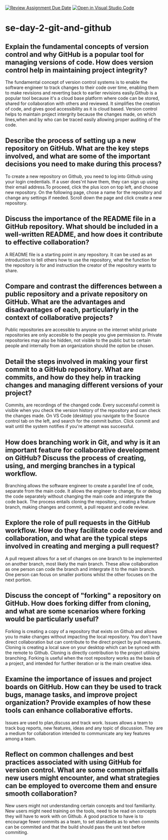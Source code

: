 [![Review Assignment Due Date](https://classroom.github.com/assets/deadline-readme-button-22041afd0340ce965d47ae6ef1cefeee28c7c493a6346c4f15d667ab976d596c.svg)](https://classroom.github.com/a/8wgCKhpZ)
[![Open in Visual Studio Code](https://classroom.github.com/assets/open-in-vscode-2e0aaae1b6195c2367325f4f02e2d04e9abb55f0b24a779b69b11b9e10269abc.svg)](https://classroom.github.com/online_ide?assignment_repo_id=18391811&assignment_repo_type=AssignmentRepo)
# se-day-2-git-and-github
## Explain the fundamental concepts of version control and why GitHub is a popular tool for managing versions of code. How does version control help in maintaining project integrity?
The fundamental concept of version control systems is to enable the software engineer to track changes to their code over time, enabling them to make revisions and reverting back to earlier revisions easily.Github is a popular tool because it's a cloud base platform where code can be stored, shared for collaboration with others and reviewed. It simplifies the creation of code, and gives good accessibility as it is cloud based. Version control helps to maintain project intergrity because the changes made, on which lines,when and by who can be traced easily allowing proper auditing of the code.

## Describe the process of setting up a new repository on GitHub. What are the key steps involved, and what are some of the important decisions you need to make during this process?
To create a new repository on Github, you need to log into Github using your login credentials. If a user does'nt have them, they can sign up using their email address.To proceed, click the plus icon on top left, and choose new repository. On the following page, chose a name for the repository and change any settings if needed. Scroll down the page and click create a new repository.

## Discuss the importance of the README file in a GitHub repository. What should be included in a well-written README, and how does it contribute to effective collaboration?
A README file is a starting point in any repository. It can be used as an introduction to tell others how to use the repository, what the function for the repository is for and instruction the creator of the repository wants to share.

## Compare and contrast the differences between a public repository and a private repository on GitHub. What are the advantages and disadvantages of each, particularly in the context of collaborative projects?
Public repositories are accessible to anyone on the internet whilst private repositories are only accesible to the people you give permission to. Private repositories may also be hidden, not visible to the public but to certain people and internally from an organization should the option be chosen.

## Detail the steps involved in making your first commit to a GitHub repository. What are commits, and how do they help in tracking changes and managing different versions of your project?
Commits, are recordings of the changed code. Every successful commit is visible when you check the version history of the repository and can check the changes made. On VS Code (desktop) you navigate to the Source control tab on the left, and search for the commit button. Click commit and wait until the system notifies if you're attempt was successful.

## How does branching work in Git, and why is it an important feature for collaborative development on GitHub? Discuss the process of creating, using, and merging branches in a typical workflow.
Branching allows the software engineer to create a parallel line of code, separate from the main code. It allows the engineer to change, fix or debug the code separately without changing the main code and  intergrate the code back. The process entails cloning the repository, creating a feature branch, making changes and commit, a pull request and code review.

## Explore the role of pull requests in the GitHub workflow. How do they facilitate code review and collaboration, and what are the typical steps involved in creating and merging a pull request?
A pull request allows for a set of changes on one branch to be implemented on another branch, most likely the main branch. These allow collaboration as one person can code the branch and imtergrate it to the main branch. One person can focus on smaller portions whilst the other focuses on the next portion.

## Discuss the concept of "forking" a repository on GitHub. How does forking differ from cloning, and what are some scenarios where forking would be particularly useful?
Forking is creating a copy of a repository that exists on Github and allows you to make changes without impacting the local repository. You don't have direct collaboration but can contribute to the direct project by pull requests. Cloning is creating a local save on your desktop which can be synced with the remote to Github. Cloning is directly contribution to the project utilising branching. Forking is useful when the root repository works as the basis of a project, and intended for further iteration or is the main creative idea.

## Examine the importance of issues and project boards on GitHub. How can they be used to track bugs, manage tasks, and improve project organization? Provide examples of how these tools can enhance collaborative efforts.
Issues are used to plan,discuss and track work. Issues allows a team to track bug reports, new features, ideas and any topic of discussion. They are a medium for collaboration intended to communicate any key features among a team.

## Reflect on common challenges and best practices associated with using GitHub for version control. What are some common pitfalls new users might encounter, and what strategies can be employed to overcome them and ensure smooth collaboration?
New users might not understanding certain concepts and tool familiarity. New users might need training on the tools, need to be read on concepts they will have to work with on Github. A good practice to have is to encourage fewer commits as a team, to set standards as to when commits can be commited and that the build should pass the unit test before commiting.
